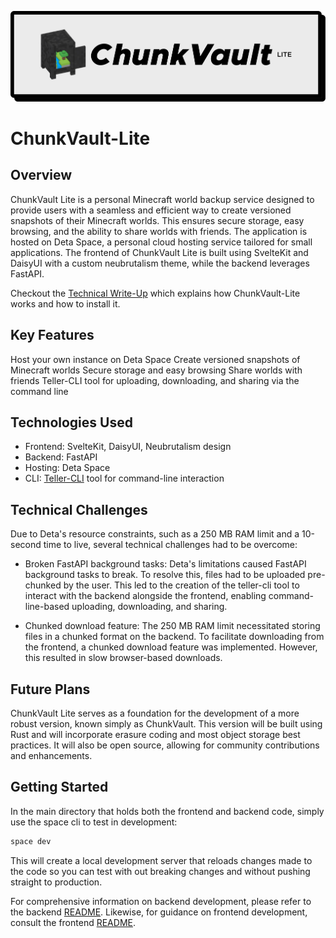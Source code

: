 ![ChunkVault-Lite Logo](/extras/images/chunkvailt-lite-logo.png)

# ChunkVault-Lite

## Overview

ChunkVault Lite is a personal Minecraft world backup service designed to provide users with a seamless and efficient way to create versioned snapshots of their Minecraft worlds. This ensures secure storage, easy browsing, and the ability to share worlds with friends. The application is hosted on Deta Space, a personal cloud hosting service tailored for small applications. The frontend of ChunkVault Lite is built using SvelteKit and DaisyUI with a custom neubrutalism theme, while the backend leverages FastAPI.

Checkout the [Technical Write-Up](https://dev.to/valink/crafting-robust-minecraft-backup-tools-a-deep-dive-into-chunkvault-lite-and-teller-cli-16d1) which explains how ChunkVault-Lite works and how to install it.

## Key Features

Host your own instance on Deta Space
Create versioned snapshots of Minecraft worlds
Secure storage and easy browsing
Share worlds with friends
Teller-CLI tool for uploading, downloading, and sharing via the command line

## Technologies Used

- Frontend: SvelteKit, DaisyUI, Neubrutalism design
- Backend: FastAPI
- Hosting: Deta Space
- CLI: [Teller-CLI](https://github.com/Valink-Solutions/Teller-CLI) tool for command-line interaction

## Technical Challenges

Due to Deta's resource constraints, such as a 250 MB RAM limit and a 10-second time to live, several technical challenges had to be overcome:

- Broken FastAPI background tasks: Deta's limitations caused FastAPI background tasks to break. To resolve this, files had to be uploaded pre-chunked by the user. This led to the creation of the teller-cli tool to interact with the backend alongside the frontend, enabling command-line-based uploading, downloading, and sharing.

- Chunked download feature: The 250 MB RAM limit necessitated storing files in a chunked format on the backend. To facilitate downloading from the frontend, a chunked download feature was implemented. However, this resulted in slow browser-based downloads.

## Future Plans

ChunkVault Lite serves as a foundation for the development of a more robust version, known simply as ChunkVault. This version will be built using Rust and will incorporate erasure coding and most object storage best practices. It will also be open source, allowing for community contributions and enhancements.

## Getting Started

In the main directory that holds both the frontend and backend code, simply use the space cli to test in development:

```bash
space dev
```

This will create a local development server that reloads changes made to the code so you can test with out breaking changes and without pushing straight to production.

For comprehensive information on backend development, please refer to the backend [README](/backend/README.md). Likewise, for guidance on frontend development, consult the frontend [README](/frontend/README.md).
